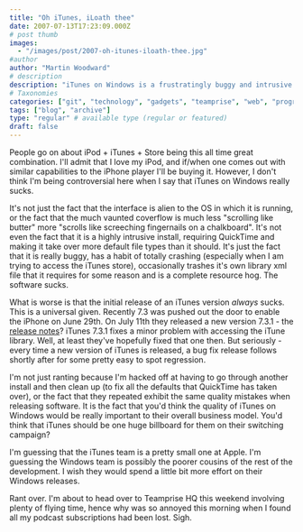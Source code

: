 ```yaml
---
title: "Oh iTunes, iLoath thee"
date: 2007-07-13T17:23:09.000Z
# post thumb
images:
  - "/images/post/2007-oh-itunes-iloath-thee.jpg"
#author
author: "Martin Woodward"
# description
description: "iTunes on Windows is a frustratingly buggy and intrusive experience, failing to live up to the reputation of the beloved iPod."
# Taxonomies
categories: ["git", "technology", "gadgets", "teamprise", "web", "programming", "podcast"]
tags: ["blog", "archive"]
type: "regular" # available type (regular or featured)
draft: false
---
```

People go on about iPod + iTunes + Store being this all time great combination.  I'll admit that I love my iPod, and if/when one comes out with similar capabilities to the iPhone player I'll be buying it.  However, I don't think I'm being controversial here when I say that iTunes on Windows really sucks. 

It's not just the fact that the interface is alien to the OS in which it is running, or the fact that the much vaunted coverflow is much less "scrolling like butter" more "scrolls like screeching fingernails on a chalkboard".  It's not even the fact that it is a highly intrusive install, requiring QuickTime and making it take over more default file types than it should.  It's just the fact that it is really buggy, has a habit of totally crashing (especially when I am trying to access the iTunes store), occasionally trashes it's own library xml file that it requires for some reason and is a complete resource hog.  The software sucks. 

What is worse is that the initial release of an iTunes version *always* sucks.  This is a universal given.  Recently 7.3 was pushed out the door to enable the iPhone on June 29th.  On July 11th they released a new version 7.3.1 - the [release notes](http://www.apple.com/support/downloads/itunes731forwindows.html)? iTunes 7.3.1 fixes a minor problem with accessing the iTune library.  Well, at least they've hopefully fixed that one then.  But seriously - every time a new version of iTunes is released, a bug fix release follows shortly after for some pretty easy to spot regression. 

I'm not just ranting because I'm hacked off at having to go through another install and then clean up (to fix all the defaults that QuickTime has taken over), or the fact that they repeated exhibit the same quality mistakes when releasing software.  It is the fact that you'd think the quality of iTunes on Windows would be really important to their overall business model.  You'd think that iTunes should be one huge billboard for them on their switching campaign? 

I'm guessing that the iTunes team is a pretty small one at Apple.  I'm guessing the Windows team is possibly the poorer cousins of the rest of the development.  I wish they would spend a little bit more effort on their Windows releases. 

Rant over.  I'm about to head over to Teamprise HQ this weekend involving plenty of flying time, hence why was so annoyed this morning when I found all my podcast subscriptions had been lost.  Sigh.